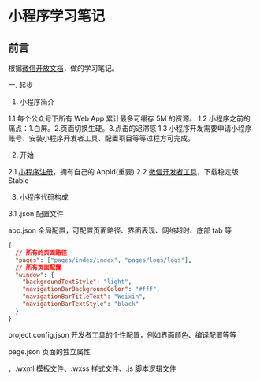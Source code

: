 # 小程序学习笔记

## 前言

根据[微信开放文档](https://developers.weixin.qq.com/miniprogram/dev/framework/)，做的学习笔记。

一. 起步

1. 小程序简介

1.1 每个公众号下所有 Web App 累计最多可缓存 5M 的资源。
1.2 小程序之前的痛点：1.白屏。2.页面切换生硬。3.点击的迟滞感
1.3 小程序开发需要申请小程序账号、安装小程序开发者工具、配置项目等等过程方可完成。

2. 开始

2.1 [小程序注册](https://mp.weixin.qq.com/wxopen/waregister?action=step1)，拥有自己的 AppId(重要)
2.2 [微信开发者工具](https://developers.weixin.qq.com/miniprogram/dev/devtools/download.html)，下载稳定版 Stable

3. 小程序代码构成

3.1 .json 配置文件

app.json 全局配置，可配置页面路径、界面表现、网络超时、底部 tab 等

```json
{
  // 所有的页面路径
  "pages": ["pages/index/index", "pages/logs/logs"],
  // 所有页面配置
  "window": {
    "backgroundTextStyle": "light",
    "navigationBarBackgroundColor": "#fff",
    "navigationBarTitleText": "Weixin",
    "navigationBarTextStyle": "black"
  }
}
```

project.config.json 开发者工具的个性配置，例如界面颜色、编译配置等等

page.json 页面的独立属性

、.wxml 模板文件、.wxss 样式文件、.js 脚本逻辑文件
